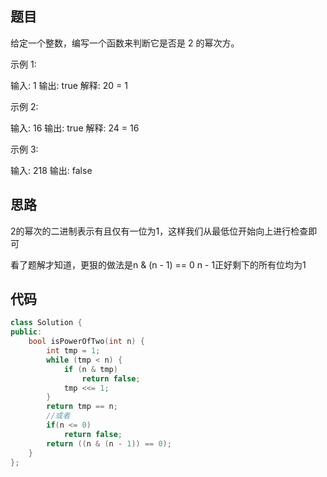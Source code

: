 ## 题目

给定一个整数，编写一个函数来判断它是否是 2 的幂次方。

示例 1:

输入: 1
输出: true
解释: 20 = 1

示例 2:

输入: 16
输出: true
解释: 24 = 16

示例 3:

输入: 218
输出: false

## 思路

2的幂次的二进制表示有且仅有一位为1，这样我们从最低位开始向上进行检查即可

看了题解才知道，更狠的做法是n & (n - 1) == 0
n - 1正好剩下的所有位均为1

## 代码

```cpp
class Solution {
public:
    bool isPowerOfTwo(int n) {
        int tmp = 1;
        while (tmp < n) {
            if (n & tmp)
                return false;
            tmp <<= 1;
        }
        return tmp == n;
        //或者
        if(n <= 0)
			return false;
		return ((n & (n - 1)) == 0);
    }
};
```